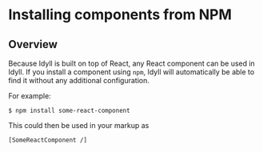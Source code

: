
# Installing components from NPM

## Overview

Because Idyll is built on top of React, any React component can
be used in Idyll. If you install a component using `npm`, Idyll
will automatically be able to find it without any additional configuration.

For example:

```
$ npm install some-react-component
```

This could then be used in your markup as

```
[SomeReactComponent /]
```
